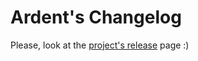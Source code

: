 Ardent's Changelog
==================

Please, look at the [project's release][1] page :)

[1]:https://github.com/laravelbook/ardent/releases
